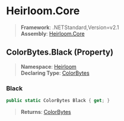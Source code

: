 # Heirloom.Core

> **Framework**: .NETStandard,Version=v2.1  
> **Assembly**: [Heirloom.Core][0]

## ColorBytes.Black (Property)

> **Namespace**: [Heirloom][0]  
> **Declaring Type**: [ColorBytes][1]

### Black

```cs
public static ColorBytes Black { get; }
```

> **Returns**: [ColorBytes][1]

[0]: ../../../Heirloom.Core.md
[1]: ../ColorBytes.md
